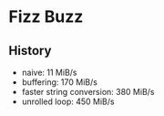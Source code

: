# Fizz Buzz

## History

- naive: 11 MiB/s
- buffering: 170 MiB/s
- faster string conversion: 380 MiB/s
- unrolled loop: 450 MiB/s
